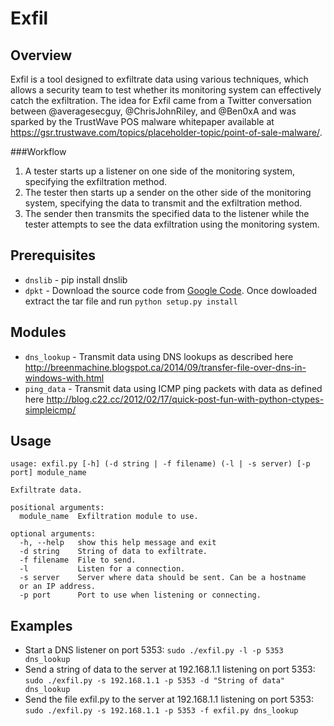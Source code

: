 Exfil
=====

Overview
--------
Exfil is a tool designed to exfiltrate data using various techniques, which allows a security team to test whether its monitoring system can effectively catch the exfiltration. The idea for Exfil came from a Twitter conversation between @averagesecguy, @ChrisJohnRiley, and @Ben0xA and was sparked by the TrustWave POS malware whitepaper available at https://gsr.trustwave.com/topics/placeholder-topic/point-of-sale-malware/.


###Workflow
1. A tester starts up a listener on one side of the monitoring system, specifying the exfiltration method.
2. The tester then starts up a sender on the other side of the monitoring system, specifying the data to transmit and the exfiltration method.
3. The sender then transmits the specified data to the listener while the tester attempts to see the data exfiltration using the monitoring system.


Prerequisites
-------------
* `dnslib` - pip install dnslib
* `dpkt` - Download the source code from [Google Code](https://code.google.com/p/dpkt/downloads/detail?name=dpkt-1.8.tar.gz). Once dowloaded extract the tar file and run `python setup.py install`


Modules
-------
* `dns_lookup` - Transmit data using DNS lookups as described here http://breenmachine.blogspot.ca/2014/09/transfer-file-over-dns-in-windows-with.html
* `ping_data` - Transmit data using ICMP ping packets with data as defined here http://blog.c22.cc/2012/02/17/quick-post-fun-with-python-ctypes-simpleicmp/


Usage
-----
```
usage: exfil.py [-h] (-d string | -f filename) (-l | -s server) [-p port] module_name

Exfiltrate data.

positional arguments:
  module_name  Exfiltration module to use.

optional arguments:
  -h, --help   show this help message and exit
  -d string    String of data to exfiltrate.
  -f filename  File to send.
  -l           Listen for a connection.
  -s server    Server where data should be sent. Can be a hostname
  or an IP address.
  -p port      Port to use when listening or connecting.
```

Examples
--------
* Start a DNS listener on port 5353: `sudo ./exfil.py -l -p 5353 dns_lookup`
* Send a string of data to the server at 192.168.1.1 listening on port 5353: `sudo ./exfil.py -s 192.168.1.1 -p 5353 -d "String of data" dns_lookup`
* Send the file exfil.py to the server at 192.168.1.1 listening on port 5353: `sudo ./exfil.py -s 192.168.1.1 -p 5353 -f exfil.py dns_lookup`
